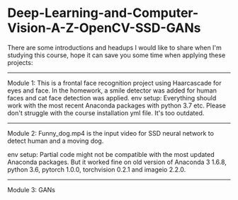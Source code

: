 # Deep-Learning-and-Computer-Vision-A-Z-OpenCV-SSD-GANs

There are some introductions and headups I would like to share when I'm studying this course,
hope it can save you some time when applying these projects:

-------------------------------------------------------------------------------------------------
Module 1: This is a frontal face recognition project using Haarcascade for eyes and face.
In the homework, a smile detector was added for human faces and cat face detection
was applied. 
env setup: Everything should work with the most recent Anaconda packages with python 3.7 etc.
Please don't struggle with the course installation yml file. It's too outdated.

-------------------------------------------------------------------------------------------------
Module 2: Funny_dog.mp4 is the input video for SSD neural network to detect human and a 
moving dog.

env setup: Partial code might not be compatible with the most updated Anaconda packages. But
it worked fine on old version of Anaconda 3 1.6.8, python 3.6, pytorch 1.0.0, torchvision 0.2.1
and imageio 2.2.0.


-------------------------------------------------------------------------------------------------
Module 3:  GANs
